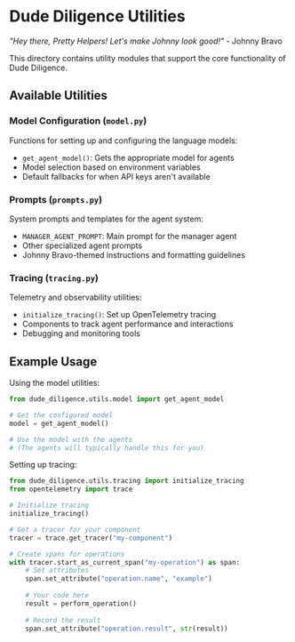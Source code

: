# Dude Diligence Utilities

*"Hey there, Pretty Helpers! Let's make Johnny look good!"* - Johnny Bravo

This directory contains utility modules that support the core functionality of Dude Diligence.

## Available Utilities

### Model Configuration (`model.py`)

Functions for setting up and configuring the language models:

- `get_agent_model()`: Gets the appropriate model for agents
- Model selection based on environment variables
- Default fallbacks for when API keys aren't available

### Prompts (`prompts.py`) 

System prompts and templates for the agent system:

- `MANAGER_AGENT_PROMPT`: Main prompt for the manager agent
- Other specialized agent prompts
- Johnny Bravo-themed instructions and formatting guidelines

### Tracing (`tracing.py`)

Telemetry and observability utilities:

- `initialize_tracing()`: Set up OpenTelemetry tracing
- Components to track agent performance and interactions
- Debugging and monitoring tools

## Example Usage

Using the model utilities:

```python
from dude_diligence.utils.model import get_agent_model

# Get the configured model
model = get_agent_model()

# Use the model with the agents
# (The agents will typically handle this for you)
```

Setting up tracing:

```python
from dude_diligence.utils.tracing import initialize_tracing
from opentelemetry import trace

# Initialize tracing
initialize_tracing()

# Get a tracer for your component
tracer = trace.get_tracer("my-component")

# Create spans for operations
with tracer.start_as_current_span("my-operation") as span:
    # Set attributes
    span.set_attribute("operation.name", "example")
    
    # Your code here
    result = perform_operation()
    
    # Record the result
    span.set_attribute("operation.result", str(result))
``` 